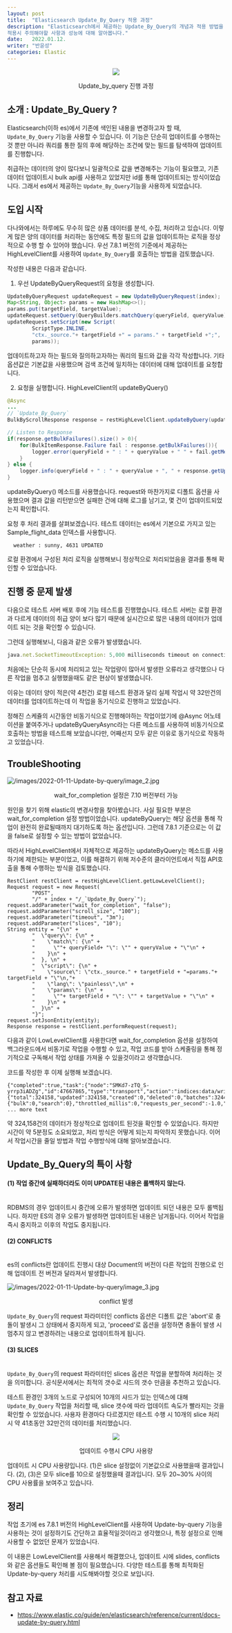 ```yaml
---
layout: post
title:  "Elasticsearch Update_By_Query 적용 과정"
description: "Elasticsearch에서 제공하는 Update_By_Query의 개념과 적용 방법을 살펴보고
적용시 주의해야할 사항과 성능에 대해 알아봅니다."
date:   2022.01.12.
writer: "반윤성"
categories: Elastic
---
```


<p align="center">
<img src="/images/2022-01-11-Update-by-query/image_1.jpg">
</p>
<p align="center">
Update_by_query 진행 과정
</p>


## 소개 : Update_By_Query ?
Elasticsearch(이하 es)에서 기존에 색인된 내용을 변경하고자 할 때, ``Update_By_Query`` 기능을 사용할 수 있습니다. 이 기능은 단순히 업데이트를 수행하는것 뿐만 아니라 쿼리를 통한 질의 후에 해당하는 조건에 맞는 필드를 탐색하여 업데이트를 진행합니다.

취급하는 데이터의 양이 많다보니 일괄적으로 값을 변경해주는 기능이 필요했고, 기존 데이터 업데이트시 bulk api를 사용하고 있었지만 id를 통해 업데이트되는 방식이었습니다. 그래서 es에서 제공하는 `Update_By_Query`기능을 사용하게 되었습니다.

## 도입 시작
다나와에서는 하루에도 무수히 많은 상품 데이터를 분석, 수집, 처리하고 있습니다. 이렇게 많은 양의 데이터를 처리하는 동안에도 특정 필드의 값을 업데이트하는 로직을 정상적으로 수행 할 수 있어야 했습니다. 우선 7.8.1 버전의 기준에서 제공하는 HighLevelClient를 사용하여 `Update_By_Query`를 호출하는 방법을 검토했습니다. 

작성한 내용은 다음과 같습니다.
1) 우선 UpdateByQueryRequest의 요청을 생성합니다.
```java
UpdateByQueryRequest updateRequest = new UpdateByQueryRequest(index);
Map<String, Object> params = new HashMap<>();
params.put(targetField, targetValue);
updateRequest.setQuery(QueryBuilders.matchQuery(queryField, queryValue));
updateRequest.setScript(new Script(
        ScriptType.INLINE,
        "ctx._source."+ targetField +" = params." + targetField +";",
        params));
```
업데이트하고자 하는 필드와 질의하고자하는 쿼리의 필드와 값을 각각 작성합니다.
기타 옵션값은 기본값을 사용했으며 검색 조건에 일치하는 데이터에 대해 업데이트를 요청합니다.

2) 요청을 실행합니다. HighLevelClient의 updateByQuery()
```java
@Async
...
// `Update_By_Query`
BulkByScrollResponse response = restHighLevelClient.updateByQuery(updateRequest, RequestOptions.DEFAULT);

// Listen to Response
if(response.getBulkFailures().size() > 0){
    for(BulkItemResponse.Failure fail : response.getBulkFailures()){
        logger.error(queryField + " : " + queryValue + " " + fail.getMessage());
    }
} else {
    logger.info(queryField + " : " + queryValue + ", " + response.getUpdated() + " UPDATED");
}
```

updateByQuery() 메소드를 사용했습니다. request와 마찬가지로 디폴트 옵션을 사용했으며 결과 값을 리턴받으면 실패한 건에 대해 로그를 남기고, 몇 건이 업데이트되었는지 확인합니다.

요청 후 처리 결과를 살펴보겠습니다. 테스트 데이터는 es에서 기본으로 가지고 있는 Sample_flight_data 인덱스를 사용합니다.

```
  weather : sunny, 4631 UPDATED
```

로컬 환경에서 구성된 처리 로직을 실행해보니 정상적으로 처리되었음을 결과를 통해 확인할 수 있었습니다.


## 진행 중 문제 발생
 다음으로 테스트 서버 배포 후에 기능 테스트를 진행했습니다. 테스트 서버는 로컬 환경과 다르게 데이터의 취급 양이 보다 많기 때문에 실시간으로 많은 내용의 데이터가 업데이트 되는 것을 확인할 수 있습니다.

그런데 실행해보니, 다음과 같은 오류가 발생했습니다.

```jsx
java.net.SocketTimeoutException: 5,000 milliseconds timeout on connection http-outgoing-95 [ACTIVE]
```

처음에는 단순히 동시에 처리되고 있는 작업량이 많아서 발생한 오류라고 생각했으나
다른 작업을 멈추고 실행했을때도 같은 현상이 발생했습니다.

이유는 데이터 양이 적은(약 4천건) 로컬 테스트 환경과 달리 실제 작업시 약 32만건의 데이터를 업데이트하는데 이 작업을 동기식으로 진행하고 있었습니다.

정해진 스케쥴의 시간동안 비동기식으로 진행해야하는 작업이었기에 @Async 어노테이션을 붙여주거나 updateByQueryAsync라는 다른 메소드를 사용하여 비동기식으로 호출하는 방법을 테스트해 보았습니다만, 어째선지 모두 같은 이유로 동기식으로 작동하고 있었습니다.


## TroubleShooting

![/images/2022-01-11-Update-by-query/image_2.jpg](/images/2022-01-11-Update-by-query/image_2.jpg)
<p align="center">
wait_for_completion 설정은 7.10 버전부터 가능 
</p>

원인을 찾기 위해 elastic의 변경사항을 찾아봤습니다. 사실 필요한 부분은  wait_for_completion 설정 방법이었습니다. updateByQuery는 해당 옵션을 통해 작업이 완전히 완료될때까지 대기하도록 하는 옵션입니다. 그런데 7.8.1 기준으로는 이 값을 false로 설정할 수 있는 방법이 없었습니다.

따라서 HighLevelClient에서 자체적으로 제공하는 updateByQuery는 메소드를 사용하기에 제한되는 부분이었고, 이를 해결하기 위해 저수준의 클라이언트에서 직접 API호출을 통해 수행하는 방식을 검토했습니다.

```
RestClient restClient = restHighLevelClient.getLowLevelClient();
Request request = new Request(
        "POST",
        "/" + index + "/_`Update_By_Query`");
request.addParameter("wait_for_completion", "false");
request.addParameter("scroll_size", "100");
request.addParameter("timeout", "3m");
request.addParameter("slices", "10");
String entity = "{\n" +
        "  \"query\": {\n" +
        "    \"match\": {\n" +
        "      \""+ queryField+ "\": \"" + queryValue + "\"\n" +
        "    }\n" +
        "  }, \n" +
        "  \"script\": {\n" +
        "    \"source\": \"ctx._source." + targetField + "=params."+ targetField + "\"\n,"+
        "    \"lang\": \"painless\",\n" +
        "    \"params\": {\n" +
        "      \""+ targetField + "\": \"" + targetValue + "\"\n" +
        "    }\n" +
        "  }\n" +
        "}";
request.setJsonEntity(entity);
Response response = restClient.performRequest(request);
```

다음과 같이 LowLevelClient를 사용한다면 wait_for_completion 옵션을 설정하여 백그라운드에서 비동기로 작업을 수행할 수 있고, 작업 코드를 받아 스케줄링을 통해 정기적으로 구독해서 작업 상태를 가져올 수 있을것이라고 생각했습니다.

코드를 작성한 후 이제 실행해 보겠습니다.

```
{"completed":true,"task":{"node":"SMKd7-zTQ_S-yrrp3iADZg","id":47667865,"type":"transport","action":"indices:data/write/update/byquery","status":{"total":324158,"updated":324158,"created":0,"deleted":0,"batches":3244,"version_conflicts":0,"noops":0,"retries":{"bulk":0,"search":0},"throttled_millis":0,"requests_per_second":-1.0,"throttled_until_millis":0, ... more text
```

약 324,158건의 데이터가 정상적으로 업데이트 된것을 확인할 수 있었습니다. 하지만 시간이 약 5분정도 소요되었고, 처리 방식은 어떻게 되는지 파악하지 못했습니다. 이어서 작업시간을 줄일 방법과 작업 수행방식에 대해 알아보겠습니다.

## Update_By_Query의 특이 사항

#### (1) 작업 중간에 실패하더라도 이미 UPDATE된 내용은 롤백하지 않는다.
<br>RDBMS의 경우 업데이트시 중간에 오류가 발생하면 업데이트 되던 내용은 모두 롤백됩니다. 하지만 ES의 경우 오류가 발생하면 업데이트된 내용은 남겨둡니다. 이어서 작업을 즉시 중지하고 이후의 작업도 중지됩니다.

#### (2) CONFLICTS
<br>es의 conflicts란 업데이트 진행시 대상 Document의 버전이 다른 작업의 진행으로 인해 업데이트 전 버전과 달라져서 발생합니다.

![/images/2022-01-11-Update-by-query/image_3.jpg](/images/2022-01-11-Update-by-query/image_3.jpg)
<p align="center">
conflict 발생 
</p>

`Update_By_Query`의 request 파라미터인 conflicts 옵션은 디폴트 값은 'abort'로 충돌이 발생시 그 상태에서 중지하게 되고, 'proceed'로 옵션을 설정하면 충돌이 발생 시 멈추지 않고 변경하려는 내용으로 업데이트하게 됩니다.

#### (3) SLICES
<br> `Update_By_Query`의 request 파라미터인 slices 옵션은 작업을 분할하여 처리하는 것을 의미합니다. 공식문서에서는 최적의 갯수로 샤드의 갯수 만큼을 추천하고 있습니다.

테스트 환경인 3개의 노드로 구성되어 10개의 샤드가 있는 인덱스에 대해 `Update_By_Query` 작업을 처리할 때, slice 갯수에 따라 업데이트 속도가 빨라지는 것을 확인할 수 있었습니다. 사용자 환경마다 다르겠지만 테스트 수행 시 10개의 slice 처리시 약 41초동안 32만건의 데이터를 처리했습니다. 

<p align="center">
<img src="/images/2022-01-11-Update-by-query/image_4.jpg">
</p>
<p align="center">
업데이트 수행시 CPU 사용량
</p>

업데이트 시 CPU 사용량입니다. (1)은 slice 설정없이 기본값으로 사용했을때 결과입니다. (2), (3)은 모두 slice를 10으로 설정했을때 결과입니다. 모두 20~30% 사이의 CPU 사용률을 보여주고 있습니다.

## 정리
작업 초기에 es 7.8.1 버전의 HighLevelClient를 사용하여 Update-by-query 기능을 사용하는 것이 설정하기도 간단하고 효율적일것이라고 생각했으나, 특정 설정으로 인해 사용할 수 없었던 문제가 있었습니다.

이 내용은 LowLevelClient를 사용해서 해결했으나, 업데이트 시에 slides, conflicts와 같은 옵션들도 확인해 볼 점이 필요했습니다. 다양한 테스트를 통해
최적화된 Update-by-query 처리를 시도해봐야할 것으로 보입니다.

## 참고 자료
- https://www.elastic.co/guide/en/elasticsearch/reference/current/docs-update-by-query.html